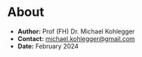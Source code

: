 # About

* **Author:** Prof (FH) Dr. Michael Kohlegger
* **Contact:** [michael.kohlegger@gmail.com](michael.kohlegger@gmail.com)
* **Date:** February 2024
